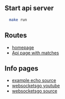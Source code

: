 ## Start api server
```bash
  make run
```

## Routes
 - [homepage](http://127.0.0.1:8000)
 - [Api page with matches](http://127.0.0.1:8000/api/matches)

## Info pages
 - [example echo source](https://github.com/gorilla/websocket/blob/main/examples/echo/server.go)
 - [websocketsgo youtube](https://www.youtube.com/watch?v=pKpKv9MKN-E)
 - [websocketsgo source](https://github.com/percybolmer/websocketsgo)

